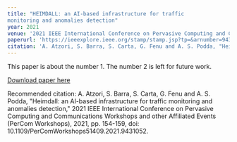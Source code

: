 ```yaml
---
title: "HEIMDALL: an AI-based infrastructure for traffic
monitoring and anomalies detection"
year: 2021
venue: '2021 IEEE International Conference on Pervasive Computing and Communications …	'
paperurl: 'https://ieeexplore.ieee.org/stamp/stamp.jsp?tp=&arnumber=9431052'
citation: 'A. Atzori, S. Barra, S. Carta, G. Fenu and A. S. Podda, "Heimdall: an AI-based infrastructure for traffic monitoring and anomalies detection," 2021 IEEE International Conference on Pervasive Computing and Communications Workshops and other Affiliated Events (PerCom Workshops), 2021, pp. 154-159, doi: 10.1109/PerComWorkshops51409.2021.9431052.'
---
```

This paper is about the number 1. The number 2 is left for future work.

[Download paper here](http://academicpages.github.io/files/paper1.pdf)

Recommended citation: A. Atzori, S. Barra, S. Carta, G. Fenu and A. S. Podda, "Heimdall: an AI-based infrastructure for traffic monitoring and anomalies detection," 2021 IEEE International Conference on Pervasive Computing and Communications Workshops and other Affiliated Events (PerCom Workshops), 2021, pp. 154-159, doi: 10.1109/PerComWorkshops51409.2021.9431052.
